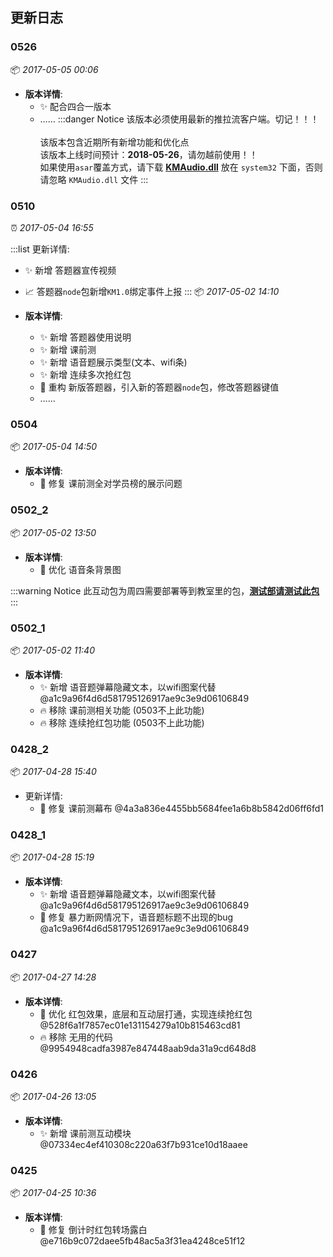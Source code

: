 ## 更新日志

### 0526
:package: *2017-05-05 00:06*
- **版本详情**:
  - ✨ 配合四合一版本
  - ……
:::danger Notice
  该版本必须使用最新的推拉流客户端。切记！！！<br /><br />
  该版本包含近期所有新增功能和优化点<br />
  该版本上线时间预计：**2018-05-26**，请勿越前使用！！<br />
  如果使用`asar`覆盖方式，请下载 [**KMAudio.dll**](//chn-iscreen-release.nmtree.com/0526/KMAudio.dll) 放在 `system32` 下面，否则请忽略 `KMAudio.dll` 文件
:::

### 0510
:alarm_clock: <span>*2017-05-04 16:55*</span> 

:::list 更新详情:
  - ✨  新增 答题器宣传视频
  - 📈  答题器`node`包新增`KM1.0`绑定事件上报
:::
:package: *2017-05-02 14:10*

- **版本详情**:
  - ✨  新增 答题器使用说明
  - ✨  新增 课前测
  - ✨  新增 语音题展示类型(文本、wifi条)
  - ✨  新增 连续多次抢红包
  - 🔨  重构 新版答题器，引入新的答题器`node`包，修改答题器键值
  - ……

### 0504
:package: *2017-05-04 14:50*
- **版本详情**:
  - 🐛  修复 课前测全对学员榜的展示问题

### 0502_2
:package: *2017-05-02 13:50*
- **版本详情**:
  - 🎨  优化 语音条背景图

:::warning Notice
此互动包为周四需要部署等到教室里的包，<u>**测试部请测试此包**</u>
:::
### 0502_1
:package: *2017-05-02 11:40*
- **版本详情**:
  - ✨  新增 语音题弹幕隐藏文本，以wifi图案代替 @a1c9a96f4d6d581795126917ae9c3e9d06106849
  - 🔥  移除 课前测相关功能 (0503不上此功能)
  - 🔥  移除 连续抢红包功能 (0503不上此功能)

### 0428_2
:package: *2017-04-28 15:40*
- 更新详情:
  - 🐛  修复 课前测幕布 @4a3a836e4455bb5684fee1a6b8b5842d06ff6fd1

### 0428_1
:package: *2017-04-28 15:19*
- **版本详情**:
  - ✨  新增 语音题弹幕隐藏文本，以wifi图案代替 @a1c9a96f4d6d581795126917ae9c3e9d06106849
  - 🐛  修复 暴力断网情况下，语音题标题不出现的bug @a1c9a96f4d6d581795126917ae9c3e9d06106849

### 0427
:package: *2017-04-27 14:28*
- **版本详情**:
  - 🎨  优化 红包效果，底层和互动层打通，实现连续抢红包 @528f6a1f7857ec01e131154279a10b815463cd81
  - 🔥  移除 无用的代码 @9954948cadfa3987e847448aab9da31a9cd648d8


### 0426
:package: *2017-04-26 13:05*
- **版本详情**:
  - ✨  新增 课前测互动模块 @07334ec4ef410308c220a63f7b931ce10d18aaee

### 0425
:package: *2017-04-25 10:36*
- **版本详情**:
  - 🐛  修复 倒计时红包转场露白 @e716b9c072daee5fb48ac5a3f31ea4248ce51f12
